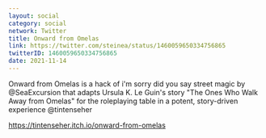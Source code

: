 ```yaml
---
layout: social
category: social
network: Twitter
title: Onward from Omelas
link: https://twitter.com/steinea/status/1460059650334756865
twitterID: 1460059650334756865
date: 2021-11-14
---
```


Onward from Omelas is a hack of i'm sorry did you say street magic by @SeaExcursion that adapts Ursula K. Le Guin's story "The Ones Who Walk Away from Omelas" for the roleplaying table in a potent, story-driven experience @tintenseher

<https://tintenseher.itch.io/onward-from-omelas>
